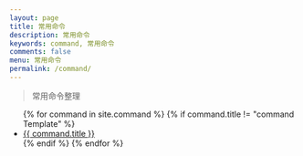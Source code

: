 ```yaml
---
layout: page
title: 常用命令
description: 常用命令
keywords: command, 常用命令
comments: false
menu: 常用命令
permalink: /command/
---
```


> 常用命令整理

<ul class="listing">
{% for command in site.command %}
{% if command.title != "command Template" %}
<li class="listing-item"><a href="{{ site.myurl }}{{ command.url }}">{{ command.title }}<span style="font-size:12px;color:red;font-style:italic;"></span></a></li>
{% endif %}
{% endfor %}
</ul>
